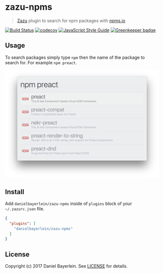 # zazu-npms

> [Zazu](https://github.com/tinytacoteam/zazu) plugin to search for npm packages with [npms.io](https://npms.io/)

[![Build Status](https://travis-ci.org/danielbayerlein/zazu-npms.svg?branch=master)](https://travis-ci.org/danielbayerlein/zazu-npms)
[![codecov](https://codecov.io/gh/danielbayerlein/zazu-npms/branch/master/graph/badge.svg)](https://codecov.io/gh/danielbayerlein/zazu-npms)
[![JavaScript Style Guide](https://img.shields.io/badge/code_style-standard-brightgreen.svg)](https://standardjs.com)
[![Greenkeeper badge](https://badges.greenkeeper.io/danielbayerlein/zazu-npms.svg)](https://greenkeeper.io/)

## Usage

To search packages simply type `npm` then the name of the package to search for.
For example `npm preact`.

![screenshot](./screenshot.png)

## Install

Add `danielbayerlein/zazu-npms` inside of `plugins` block of your `~/.zazurc.json` file.

```json
{
  "plugins": [
    "danielbayerlein/zazu-npms"
  ]
}
```

## License

Copyright (c) 2017 Daniel Bayerlein. See [LICENSE](./LICENSE.md) for details.

